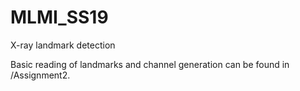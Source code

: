 # MLMI_SS19

X-ray landmark detection

Basic reading of landmarks and channel generation can be found in /Assignment2.